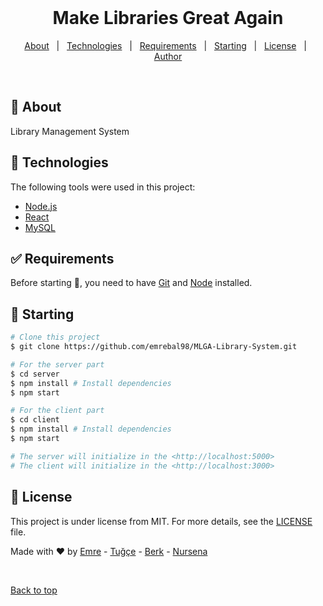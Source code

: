 <div align="center" id="top">  
  &#xa0; 
</div>

<h1 align="center">Make Libraries Great Again</h1>


<p align="center">
  <a href="#dart-about">About</a> &#xa0; | &#xa0; 
  <a href="#rocket-technologies">Technologies</a> &#xa0; | &#xa0;
  <a href="#white_check_mark-requirements">Requirements</a> &#xa0; | &#xa0;
  <a href="#checkered_flag-starting">Starting</a> &#xa0; | &#xa0;
  <a href="#memo-license">License</a> &#xa0; | &#xa0;
  <a href="https://github.com/{{YOUR_GITHUB_USERNAME}}" target="_blank">Author</a>
</p>

<br>

## :dart: About ##

Library Management System

## :rocket: Technologies ##

The following tools were used in this project:

- [Node.js](https://nodejs.org/en/)
- [React](https://pt-br.reactjs.org/)
- [MySQL](https://www.mysql.com/)


## :white_check_mark: Requirements ##

Before starting :checkered_flag:, you need to have [Git](https://git-scm.com) and [Node](https://nodejs.org/en/) installed.

## :checkered_flag: Starting ##

```bash
# Clone this project
$ git clone https://github.com/emrebal98/MLGA-Library-System.git

# For the server part
$ cd server
$ npm install # Install dependencies
$ npm start

# For the client part
$ cd client
$ npm install # Install dependencies
$ npm start

# The server will initialize in the <http://localhost:5000>
# The client will initialize in the <http://localhost:3000>
```

## :memo: License ##

This project is under license from MIT. For more details, see the [LICENSE](LICENSE.md) file.


Made with :heart: by 
<a href="https://github.com/emrebal98" target="_blank">Emre</a> -
<a href="https://github.com/tugcekeskin" target="_blank">Tuğçe</a> -
<a href="https://github.com/berkakbulbul" target="_blank">Berk</a> -
<a href="https://github.com/nursenaaksu" target="_blank">Nursena</a>

&#xa0;

<a href="#top">Back to top</a>
